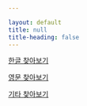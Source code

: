 ```yaml
---

layout: default
title: null
title-heading: false
---
```


[한글 찾아보기](한글-찾아보기.html)

[영문 찾아보기](영문-찾아보기.html)

[기타 찾아보기](기타-찾아보기.html)
